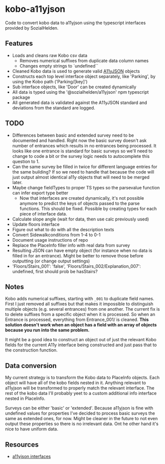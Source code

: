# kobo-a11yjson
Code to convert kobo data to a11yjson using the typescript interfaces provided by SozialHelden.

## Features
- Loads and cleans raw Kobo csv data
  + Removes numerical suffixes from duplicate data column names
  + Changes empty strings to `undefined``
- Cleaned Kobo data is used to generate valid [A11yJSON](https://github.com/sozialhelden/a11yjson) objects
- Constructs each top level interface object separately, like 'Parking', by using the Kobo path ('Parking/[key]')
- Sub interface objects, like 'Door' can be created dynamically
- All data is typed using the '@sozialhelden/a11yjson' npm typescript package
- All generated data is validated against the A11yJSON standard and deviations from the standard are logged.

## TODO
- Differences between basic and extended survey need to be documented and handled. Right now the basic survey doesn't ask number of entrances which results in no entrances being processed. It looks like one entrance is standard for basic surveys so we'll need to change to code a bit or the survey logic needs to autocomplete this question to 1.
- Can the same survey be filled in twice for different language entries for the same building? If so we need to handle that because the code will just output almost identical a11y objects that will need to be merged later.
- Maybe change fieldTypes to proper TS types so the parsevalue function can infer export type better
  + Now that interfaces are created dynamically, it's not possible anymore to predict the keys of objects passed to the parse functions. This should be fixed. Possible by creating types for each piece of interface data.
- Calculate slope angle (wait for data, then use calc previously used)
- Update floors interface
- Figure out what to do with all the description texts
- Convert Sidewalkconditions from 1-4 to 0-1
- Document usage instructions of repo
- Replace the PlaceInfo filler info with real data from survey
- Resulting JSON can have empty object (for instance when no data is filled in for an entrance). Might be better to remove those before outputting (or change output settings)
-   'Floors/Stairs_001': 'false', 'Floors/Stairs_002/Explanation_007': undefined, first should prob be hasStairs?

## Notes
Kobo adds numerical suffixes, starting with `_001` to duplicate field names. First I just removed all suffixes but that makes it impossible to distinguish multiple objects (e.g. several entrances) from one another. The current fix is to delete suffixes from a specific object when it is processed. So when an Entrance is processed, everything from Entrance_001/ is cleaned.
**This solution doesn't work when an object has a field with an array of objects because you run into the same problem.**

It might be a good idea to construct an object out of just the relevant Kobo fields for the current A11y interface being constructed and just pass that to the construction function.

## Data conversion
My current strategy is to transform the Kobo data to PlaceInfo objects. Each object will have all of the kobo fields nested in it. Anything relevant to a11yjson will be transformed to properly match the relevant interface. The rest of the kobo data I'll probably yeet to a custom additional info interface nested in PlaceInfo.

Surveys can be either 'basic' or 'extended'. Because a11yjson is fine with undefined values for properties I've decided to process basic surveys the same as extended ones, for now. Might be cleaner in the future to not even output these properties so there is no irrelevant data. Ont he other hand it's nice to have uniform data.

## Resources
- [a11yjson interfaces](https://github.com/sozialhelden/a11yjson/blob/main/docs/3-interfaces.md)